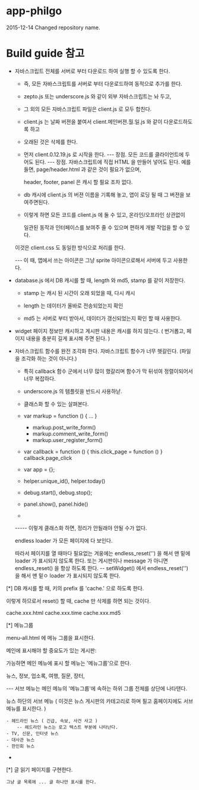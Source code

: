 # app-philgo

2015-12-14 Changed repository name.


# Build guide 참고

* 자바스크립트 전체를 서버로 부터 다운로드 하여 실행 할 수 있도록 한다.
    - 즉, 모든 자바스크립트를 서버로 부터 다운로드하여 동적으로 추가를 한다.
    - zepto.js 또는 underscore.js 와 같이 외부 자바스크립트는 놔 두고,
    - 그 외의 모든 자바스크립트 파일은 client.js 로 모두 합친다.
    - client.js 는 날짜 버젼을 붙여서 client.메인버젼.월.일.js 와 같이 다운로드하도록 하고
    - 오래된 것은 삭제를 한다.
    - 먼저 client.0.12.19.js 로 시작을 한다.
    --- 장점. 모든 코드를 클라이언트에 두어도 된다.
    --- 장점. 자바스크립트에 직접 HTML 을 만들어 넣어도 된다.
        예를 들면, page/header.html 과 같은 것이 필요가 없으며,

         header, footer, panel 은 캐시 할 필요 조차 없다.

    - db 캐시에 client.js 의 버젼 이름을 기록해 놓고, 앱이 로딩 될 때 그 버젼을 보여주면된다.

    - 이렇게 하면 모든 코드를 client.js 에 둘 수 있고, 온라인/오프라인 상관없이



        일관된 동작과 인터페이스를 보여주 줄 수 있으며 편하게 개발 작업을 할 수 있다.

    이것은 client.css 도 동일한 방식으로 처리를 한다.

    --- 이 때, 앱에서 쓰는 아이콘은 그냥 sprite 아이콘으로해서 서버에 두고 사용한다.


* database.js 에서 DB 캐시를 할 때, length 와 md5, stamp 를 같이 저장한다.

    - stamp 는 캐시 된 시간이 오래 되었을 때, 다시 캐시

    - length 는 데이터가 올바로 전송되었는지 확인

    - md5 는 서버로 부터 받아서, 데이터가 갱신되었는지 확인 할 때 사용한다.

* widget 페이지 정보만 캐시하고 게시판 내용은 캐시를 하지 않는다. ( 번거롭고, 페이지 내용을 충분히 길게 표시해 주면 된다. )


* 자바스크립트 함수를 완전 조각화 한다. 자바스크립트 함수가 너무 헷갈린다. (파일을 조각화 하는 것이 아니다.)

    - 특히 callback 함수 군에서 너무 많이 했갈리며 함수가 막 뒤섞여 정렬이되어서 너무 복잡하다.
    - underscore.js 의 템플릿을 반드시 사용하낟.
    - 클래스화 할 수 있는 살펴본다.
    - var markup = function () { ... }
        - markup.post_write_form()
        - markup.comment_write_form()
        - markup.user_register_form()
    - var callback = function () {
            this.click_page = function ()
    }
        callback.page_click

    - var app = {};

    - helper.unique_id(), helper.today()
    - debug.start(), debug.stop();
    - panel.show(), panel.hide()
    -

    ----- 이렇게 클래스화 하면, 정리가 안될래야 안될 수가 없다.


    endless loader 가 모든 페이지에 다 보인다.

    따라서 페이지를 열 때마다 필요없는 겨웅에는 endless_reset('') 을 해서
        맨 밑에 loader 가 표시되지 않도록 한다.
        또는 게시판이나 message 가 아니면 endless_reset() 을 항상 하도록 한다.
-- setWidget() 에서 endless_reset('') 을 해서 맨 밑ㅇ loader 가 표시되지 않도록 한다.


[*] DB 캐시를 할 때, 키의 prefix 를 'cache.' 으로 하도록 한다.

이렇게 하므로서 reset() 할 때, cache 만 삭제를 하면 되는 것이다.

cache.xxx.html
cache.xxx.time
cache.xxx.md5

[*] 메뉴그룹

menu-all.html 에 메뉴 그룹을 표시한다.



메인에 표시해야 할 중요도가 있는 게시판:

가능하면 메인 메뉴에 표시 할 메뉴는 '메뉴그룹'으로 한다.

뉴스, 정보, 업소록, 여행, 질문, 장터,


--- 서브 메뉴는 메인 메뉴의 '메뉴그룹'에 속하는 하위 그룹 전체를 상단에 나타탠다.

뉴스 하단의 서브 메뉴 ( 이것은 뉴스 게시판의 카테고리로 하며 필고 홈페이지에도 서브 메뉴를 표시한다. )

    - 헤드라인 뉴스 ( 긴급, 속보, 사건 사고 )
        -- 헤드라인 뉴스는 로고 텍스트 부분에 나타난다.
    - TV, 신문, 인터넷 뉴스
    - 대사관 뉴스
    - 한인회 뉴스
-



[*] 글 읽기 페이지를 구현한다.

    그냥 글 목록에 ... 글 하나만 표시를 한다.
    